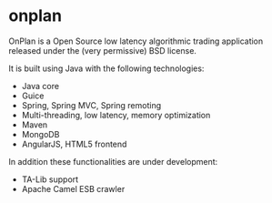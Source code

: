 # onplan
OnPlan is a Open Source low latency algorithmic trading application released under the (very permissive) BSD license.

It is built using Java with the following technologies:
- Java core
- Guice
- Spring, Spring MVC, Spring remoting
- Multi-threading, low latency, memory optimization
- Maven
- MongoDB
- AngularJS, HTML5 frontend

In addition these functionalities are under development:
- TA-Lib support
- Apache Camel ESB crawler
